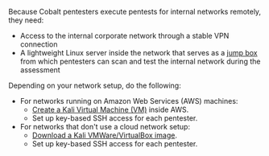 Because Cobalt pentesters execute pentests for internal networks remotely, they need:

- Access to the internal corporate network through a stable VPN connection
- A lightweight Linux server inside the network that serves as a [jump box](/getting-started/glossary/#jump-box) from which pentesters can scan and test the internal network during the assessment

Depending on your network setup, do the following:

- For networks running on Amazon Web Services (AWS) machines:
  - [Create a Kali Virtual Machine (VM)](https://aws.amazon.com/marketplace/pp/prodview-fznsw3f7mq7to) inside AWS.
  - Set up key-based SSH access for each pentester.
- For networks that don't use a cloud network setup:
  - [Download a Kali VMWare/VirtualBox image](https://www.kali.org/get-kali/).
  - Set up key-based SSH access for each pentester.
